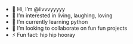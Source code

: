 - 👋 Hi, I’m @iivvvyyyyy
- 👀 I’m interested in living, laughing, loving
- 🌱 I’m currently learning python
- 💞️ I’m looking to collaborate on fun fun projects
- ⚡ Fun fact: hip hip hooray

<!---
iivvvyyyyy/iivvvyyyyy is a ✨ special ✨ repository because its `README.md` (this file) appears on your GitHub profile.
You can click the Preview link to take a look at your changes.
--->
